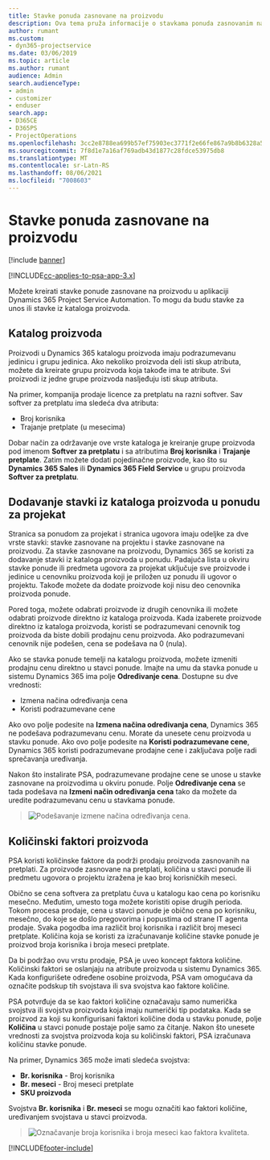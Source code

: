 ```yaml
---
title: Stavke ponuda zasnovane na proizvodu
description: Ova tema pruža informacije o stavkama ponuda zasnovanim na proizvodu.
author: rumant
ms.custom:
- dyn365-projectservice
ms.date: 03/06/2019
ms.topic: article
ms.author: rumant
audience: Admin
search.audienceType:
- admin
- customizer
- enduser
search.app:
- D365CE
- D365PS
- ProjectOperations
ms.openlocfilehash: 3cc2e8788ea699b57ef75903ec3771f2e66fe867a9b8b6328a55b484eb13ede4
ms.sourcegitcommit: 7f8d1e7a16af769adb43d1877c28fdce53975db8
ms.translationtype: MT
ms.contentlocale: sr-Latn-RS
ms.lasthandoff: 08/06/2021
ms.locfileid: "7008603"
---
```

# <a name="product-based-quote-lines"></a>Stavke ponuda zasnovane na proizvodu

[!include [banner](../includes/psa-now-project-operations.md)]

[!INCLUDE[cc-applies-to-psa-app-3.x](../includes/cc-applies-to-psa-app-3x.md)]


Možete kreirati stavke ponude zasnovane na proizvodu u aplikaciji Dynamics 365 Project Service Automation. To mogu da budu stavke za unos ili stavke iz kataloga proizvoda.

## <a name="product-catalog"></a>Katalog proizvoda

Proizvodi u Dynamics 365 katalogu proizvoda imaju podrazumevanu jedinicu i grupu jedinica. Ako nekoliko proizvoda deli isti skup atributa, možete da kreirate grupu proizvoda koja takođe ima te atribute. Svi proizvodi iz jedne grupe proizvoda nasljeđuju isti skup atributa.

Na primer, kompanija prodaje licence za pretplatu na razni softver. Sav softver za pretplatu ima sledeća dva atributa:

- Broj korisnika 
- Trajanje pretplate (u mesecima)

Dobar način za održavanje ove vrste kataloga je kreiranje grupe proizvoda pod imenom **Softver za pretplatu** i sa atributima **Broj korisnika** i **Trajanje pretplate**. Zatim možete dodati pojedinačne proizvode, kao što su **Dynamics 365 Sales** ili **Dynamics 365 Field Service** u grupu proizvoda **Softver za pretplatu**.

## <a name="adding-product-catalog-items-to-a-project-quote"></a>Dodavanje stavki iz kataloga proizvoda u ponudu za projekat

Stranica sa ponudom za projekat i stranica ugovora imaju odeljke za dve vrste stavki: stavke zasnovane na projektu i stavke zasnovane na proizvodu. Za stavke zasnovane na proizvodu, Dynamics 365 se koristi za dodavanje stavki iz kataloga proizvoda u ponudu. Padajuća lista u okviru stavke ponude ili predmeta ugovora za projekat uključuje sve proizvode i jedinice u cenovniku proizvoda koji je priložen uz ponudu ili ugovor o projektu. Takođe možete da dodate proizvode koji nisu deo cenovnika proizvoda ponude.

Pored toga, možete odabrati proizvode iz drugih cenovnika ili možete odabrati proizvode direktno iz kataloga proizvoda. Kada izaberete proizvode direktno iz kataloga proizvoda, koristi se podrazumevani cenovnik tog proizvoda da biste dobili prodajnu cenu proizvoda. Ako podrazumevani cenovnik nije podešen, cena se podešava na 0 (nula).

Ako se stavka ponude temelji na katalogu proizvoda, možete izmeniti prodajnu cenu direktno u stavci ponude. Imajte na umu da stavka ponude u sistemu Dynamics 365 ima polje **Određivanje cena**. Dostupne su dve vrednosti:

- Izmena načina određivanja cena  
- Koristi podrazumevane cene

Ako ovo polje podesite na **Izmena načina određivanja cena**, Dynamics 365 ne podešava podrazumevanu cenu. Morate da unesete cenu proizvoda u stavku ponude. Ako ovo polje podesite na **Koristi podrazumevane cene**, Dynamics 365 koristi podrazumevane prodajne cene i zaključava polje radi sprečavanja uređivanja.

Nakon što instalirate PSA, podrazumevane prodajne cene se unose u stavke zasnovane na proizvodima u okviru ponude. Polje **Određivanje cena** se tada podešava na **Izmeni način određivanja cena** tako da možete da uredite podrazumevanu cenu u stavkama ponude.

> ![Podešavanje izmene načina određivanja cena.](media/basic-guide-10.png)
 
## <a name="quantity-factors-for-products"></a>Količinski faktori proizvoda

PSA koristi količinske faktore da podrži prodaju proizvoda zasnovanih na pretplati. Za proizvode zasnovane na pretplati, količina u stavci ponude ili predmetu ugovora o projektu izražena je kao broj korisničkih meseci.

Obično se cena softvera za pretplatu čuva u katalogu kao cena po korisniku mesečno. Međutim, umesto toga možete koristiti opise drugih perioda. Tokom procesa prodaje, cena u stavci ponude je obično cena po korisniku, mesečno, do koje se došlo pregovorima i popustima od strane IT agenta prodaje. Svaka pogodba ima različit broj korisnika i različit broj meseci pretplate. Količina koja se koristi za izračunavanje količine stavke ponude je proizvod broja korisnika i broja meseci pretplate.

Da bi podržao ovu vrstu prodaje, PSA je uveo koncept faktora količine. Količinski faktori se oslanjaju na atribute proizvoda u sistemu Dynamics 365. Kada konfigurišete određene osobine proizvoda, PSA vam omogućava da označite podskup tih svojstava ili sva svojstva kao faktore količine.

PSA potvrđuje da se kao faktori količine označavaju samo numerička svojstva ili svojstva proizvoda koja imaju numerički tip podataka. Kada se proizvod za koji su konfigurisani faktori količine doda u stavku ponude, polje **Količina** u stavci ponude postaje polje samo za čitanje. Nakon što unesete vrednosti za svojstva proizvoda koja su količinski faktori, PSA izračunava količinu stavke ponude.

Na primer, Dynamics 365 može imati sledeća svojstva: 

- **Br. korisnika** - Broj korisnika 
- **Br. meseci** - Broj meseci pretplate
- **SKU proizvoda** 

Svojstva **Br. korisnika** i **Br. meseci** se mogu označiti kao faktori količine, uređivanjem svojstava u stavci proizvoda. 

> ![Označavanje broja korisnika i broja meseci kao faktora kvaliteta.](media/basic-guide-11.png)
 


[!INCLUDE[footer-include](../includes/footer-banner.md)]